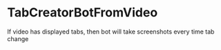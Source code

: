 # TabCreatorBotFromVideo
 If video has displayed tabs, then bot will take screenshots every time tab change
